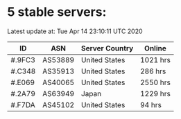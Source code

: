 # 5 stable servers:

Latest update at: Tue Apr 14 23:10:11 UTC 2020

| ID | ASN | Server Country | Online |
| -- | --- | -------------- | ------ |
| #.9FC3 | AS53889 | United States | 1021 hrs |
| #.C348 | AS35913 | United States | 286 hrs |
| #.E069 | AS40065 | United States | 2550 hrs |
| #.2A79 | AS63949 | Japan | 1229 hrs |
| #.F7DA | AS45102 | United States | 94 hrs |

